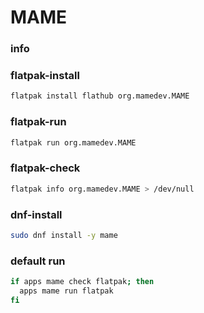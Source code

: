 # MAME

### info

### flatpak-install
```sh
flatpak install flathub org.mamedev.MAME
```

### flatpak-run
```sh
flatpak run org.mamedev.MAME
```

### flatpak-check
```sh
flatpak info org.mamedev.MAME > /dev/null
```

### dnf-install
```sh
sudo dnf install -y mame
```

### default run
```sh
if apps mame check flatpak; then
  apps mame run flatpak
fi
```
